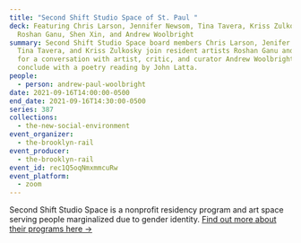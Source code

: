 ```yaml
---
title: "Second Shift Studio Space of St. Paul "
deck: Featuring Chris Larson, Jennifer Newsom, Tina Tavera, Kriss Zulkosky,
  Roshan Ganu, Shen Xin, and Andrew Woolbright
summary: Second Shift Studio Space board members Chris Larson, Jenifer Newsom,
  Tina Tavera, and Kriss Zulkosky join resident artists Roshan Ganu and Shen Xin
  for a conversation with artist, critic, and curator Andrew Woolbright. We
  conclude with a poetry reading by John Latta.
people:
  - person: andrew-paul-woolbright
date: 2021-09-16T14:00:00-0500
end_date: 2021-09-16T14:30:00-0500
series: 387
collections:
  - the-new-social-environment
event_organizer:
  - the-brooklyn-rail
event_producer:
  - the-brooklyn-rail
event_id: rec1Q5oqNmxmmcuRw
event_platform:
  - zoom
---
```

Second Shift Studio Space is a nonprofit residency program and art space serving people marginalized due to gender identity. [Find out more about their programs here →](https://secondshiftstudiospace.org/)
